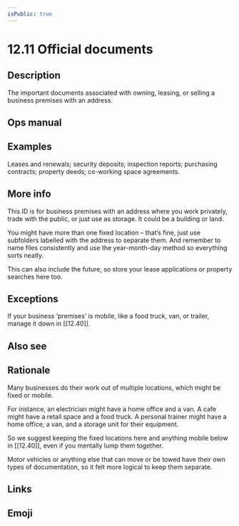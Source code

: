 ```yaml
---
isPublic: true
---
```


# 12.11 Official documents

## Description

The important documents associated with owning, leasing, or selling a business premises with an address.

## Ops manual

## Examples

Leases and renewals; security deposits; inspection reports; purchasing contracts; property deeds; co-working space agreements.

## More info

This ID is for business premises with an address where you work privately, trade with the public, or just use as storage. It could be a building or land.

You might have more than one fixed location – that’s fine, just use subfolders labelled with the address to separate them. And remember to name files consistently and use the year-month-day method so everything sorts neatly.

This can also include the future, so store your lease applications or property searches here too.

## Exceptions

If your business ‘premises’ is mobile, like a food truck, van, or trailer, manage it down in [[12.40]].

## Also see

## Rationale

Many businesses do their work out of multiple locations, which might be fixed or mobile.

For instance, an electrician might have a home office and a van. A cafe might have a retail space and a food truck. A personal trainer might have a home office, a van, and a storage unit for their equipment.

So we suggest keeping the fixed locations here and anything mobile below in [[12.40]], even if you mentally lump them together.

Motor vehicles or anything else that can move or be towed have their own types of documentation, so it felt more logical to keep them separate.

## Links

## Emoji
